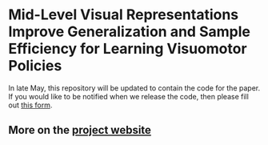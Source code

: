 # Mid-Level Visual Representations Improve Generalization and Sample Efficiency for Learning Visuomotor Policies
In late May, this repository will be updated to contain the code for the paper. If you would like to be notified when we release the code, then please fill out [this form](https://docs.google.com/forms/d/e/1FAIpQLSe4uRdXdngsHaUzbVRN3xvttZY83lcJ17xk7GaaEesfZrnxcw/viewform).


## More on the [project website](https://perceptual.actor/)


